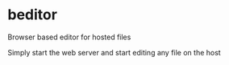 # beditor
Browser based editor for hosted files

Simply start the web server and start editing any file on the host

